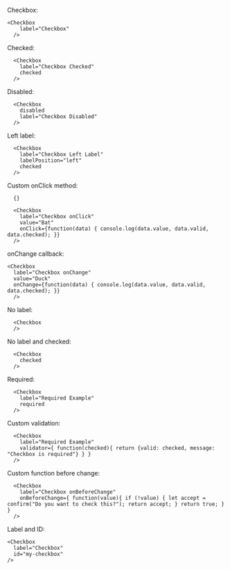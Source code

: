 Checkbox:

    <Checkbox
	    label="Checkbox"
	  />

Checked:	  

      <Checkbox
        label="Checkbox Checked"
        checked
      />

Disabled:

      <Checkbox
        disabled
        label="Checkbox Disabled"
      />

Left label:

      <Checkbox
        label="Checkbox Left Label"
        labelPosition="left"
        checked
      />

Custom onClick method:

      {}

      <Checkbox
        label="Checkbox onClick"
        value="Bat"
        onClick={function(data) { console.log(data.value, data.valid, data.checked); }}
      />

onChange callback:

    <Checkbox
      label="Checkbox onChange"
      value="Duck"
      onChange={function(data) { console.log(data.value, data.valid, data.checked); }}
      />

No label:

      <Checkbox
      />

No label and checked:

      <Checkbox
        checked
      />

Required:

	  <Checkbox
	  	label="Required Example"
	  	required
	  />

Custom validation:

	  <Checkbox
	  	label="Required Example"
	  	validator={ function(checked){ return {valid: checked, message: "Checkbox is required"} } }
	  />

Custom function before change:

      <Checkbox
      	label="Checkbox onBeforeChange"
      	onBeforeChange={ function(value){ if (!value) { let accept = confirm("Do you want to check this?"); return accept; } return true; } }
      />
      
Label and ID:	  

    <Checkbox
      label="Checkbox"
      id="my-checkbox"
    />
